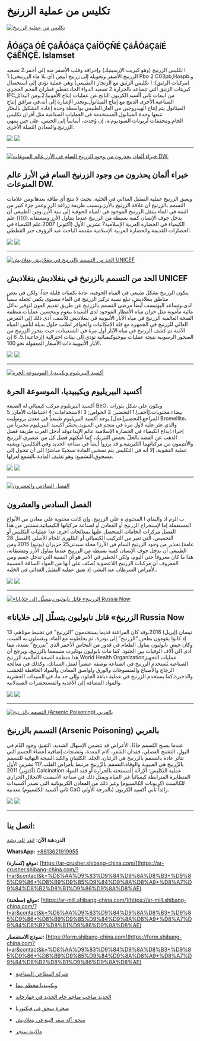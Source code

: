 # تكليس من عملية الزرنيخ

<a href="https://swt.shibang-china.com/?l=ar&img&k=%D8%AA%D9%83%D9%84%D9%8A%D8%B3+%D9%85%D9%86+%D8%B9%D9%85%D9%84%D9%8A%D8%A9+%D8%A7%D9%84%D8%B2%D8%B1%D9%86%D9%8A%D8%AE" target="_blank">![تكليس من عملية الزرنيخ](http://static.shibang-china.com/all-800x300/1446.jpg)</a>

## ÅÓáÇã ÓÊ ÇáÅÓáÇã ÇáÍÖÇÑÉ ÇáÅÓáÇãíÉ ÇáÊÑÇË. Islamset
ا تكليس الزرنيخ (وهو كبريت الإرسينيك) وإحراقه وقلب الأصفر منه إلى أحمر.2 تصعيد الزرنيخ الأصفر وتحويله إلى زرنيخ أبيض (أي بلا ماء الزرنيخي).1 Pbo 2 C03pb,Hospb.و (مركبات الزئبق): ا تكليس الزئبق مع الزنجار (الطبيعي) وهي عملية تؤدي إلى استحصال كبريتات الزثبق التي تتصاعد بالحرارة.2 تصعيد الدواء الحاد.ﺗﻘﻄﻴﺮ ﻗﻄﺮان اﻟﻔﺤﻢ اﻟﺤﺠﺮي IFCﻣﻦ اﻧﺒﻌﺎث ﺛﺎﻧﻲ أآﺴﻴﺪ اﻟﻜﺮﺑﻮن اﻟﻨﺎﺗﺞ.ﻋﻦ ﻋﻤﻠﻴﺎت إﻧﺘﺎج اﻷﻣﻮﻧﻴﺎ.2.وﻣﻦ اﻟﺒﺪاﺋﻞ اﻟﺼﻨﺎﻋﻴﺔ.اﻷﺧﺮى اﻟﺪﻣﺞ ﻣﻊ إﻧﺘﺎج اﻟﻤﻴﺜﺎﻧﻮل.وﺗﺠﺪر اﻹﺷﺎرة إﻟﻰ أﻧﻪ.ﻓﻲ ﻣﺮاﻓﻖ إﻧﺘﺎج اﻟﻤﻴﺜﺎﻧﻮل ﻳﺘﻢ إﻧﺘﺎج اﻟﻬﻴﺪروﺟﻴﻦ ﻣﻦ اﻟﻐﺎز.اﻟﻄﺒﻴﻌﻲ ﺑﻮاﺳﻄﺔ وﺣﺪة إﻋﺎدة اﻟﺘﺸﻜﻴﻞ ﺑﺎﻟﺒﺨﺎر ﺗﺘﺒﻌﻬﺎ وﺣﺪة.اﻟﻤﻴﺜﺎﻧﻮل.اﻟﻤﺴﺘﺨﺪﻣﺔ ﻓﻲ اﻟﻌﻤﻠﻴﺎت اﻟﺼﻨﺎﻋﻴﺔ ﻣﺜﻞ أﻓﺮان ﺗﻜﻠﻴﺲ اﻟﺨﺎم.وﻣﺠﻔﻔﺎت آﺮﺑﻮﻧﺎت اﻟﺼﻮدﻳﻮم.ﺔ، إن وُﺟﺪت، أﺳﺎﺳﺎً إﻟﻰ اﻟﺠﺒﺲ، ﻋﻠﻰ ﺣﻴﻦ ﻳﻨﺘﻬﻲ اﻟﺰرﻧﻴﺦ.واﻟﻤﻌﺎدن اﻟﺜﻘﻴﻠﺔ اﻷﺧﺮى.


<a href="https://whatsapp.shibangsoft.com/WhatsApp.php" target="_blank" title="WhatsApp">![](http://static.shibang-china.com/icon/whatsapp.png)</a> <a href="https://swt.shibang-china.com/?l=ar&icon&k=%D8%AA%D9%83%D9%84%D9%8A%D8%B3+%D9%85%D9%86+%D8%B9%D9%85%D9%84%D9%8A%D8%A9+%D8%A7%D9%84%D8%B2%D8%B1%D9%86%D9%8A%D8%AE" target="_blank">![](http://static.shibang-china.com/icon/chat-ar.png)</a>

---

<a href="https://swt.shibang-china.com/?l=ar&img&k=%D8%AA%D9%83%D9%84%D9%8A%D8%B3+%D9%85%D9%86+%D8%B9%D9%85%D9%84%D9%8A%D8%A9+%D8%A7%D9%84%D8%B2%D8%B1%D9%86%D9%8A%D8%AE" target="_blank">![خبراء ألمان يحذرون من وجود الزرنيخ السام في الأرز عالم المنوعات DW.](http://static.shibang-china.com/all-800x300/295.jpg)</a>

## خبراء ألمان يحذرون من وجود الزرنيخ السام في الأرز عالم المنوعات DW.
ويعيق الزرنيخ عملية التمثيل الغذائي في الخلية، بحيث لا تنتج أي طاقة بعدها.ومن علامات التسمم بالزرنيخ أن.علاقة الزرنيخ بالأرز.وبسبب طريقة زراعة الرز وغمر جزء كبير من النبتة في الماء ينتقل الزرنيخ الموجود في المياه الجوفية إلى نبتة الأرز.ومن الطبيعي أن يدخل جوف الإنسان كمية بسيطة من الزرنيخ عندما يتناول الأرز ومشتقاته.((())) علم الكيمياء في الحضارة العربية الإسلامية7 تشرين الأول (أكتوبر) 2007.علم الكيمياء في الحضارات القديمة والحضارة العربية الإسلامية مقدمه الباحث عبد الرؤوف جبر القططي.


<a href="https://whatsapp.shibangsoft.com/WhatsApp.php" target="_blank" title="WhatsApp">![](http://static.shibang-china.com/icon/whatsapp.png)</a> <a href="https://swt.shibang-china.com/?l=ar&icon&k=%D8%AA%D9%83%D9%84%D9%8A%D8%B3+%D9%85%D9%86+%D8%B9%D9%85%D9%84%D9%8A%D8%A9+%D8%A7%D9%84%D8%B2%D8%B1%D9%86%D9%8A%D8%AE" target="_blank">![](http://static.shibang-china.com/icon/chat-ar.png)</a>

---

<a href="https://swt.shibang-china.com/?l=ar&img&k=%D8%AA%D9%83%D9%84%D9%8A%D8%B3+%D9%85%D9%86+%D8%B9%D9%85%D9%84%D9%8A%D8%A9+%D8%A7%D9%84%D8%B2%D8%B1%D9%86%D9%8A%D8%AE" target="_blank">![الحد من التسمم بالزرنيخ في بنغلاديش بنغلاديش UNICEF](http://static.shibang-china.com/all-800x300/100.jpg)</a>

## الحد من التسمم بالزرنيخ في بنغلاديش بنغلاديش UNICEF
يتكون الزرنيخ بشكل طبيعي في المياه الجوفية، عادة بكميات قليلة جداً، ولكن في بعض مناطق بنغلاديش، تبلغ نسبة تركيز الزرنيخ في الماء مستوى يكفي لجعله سمياً لدى.وتساعد اليونيسف أيضاً مرضى التسمم بالزرنيخ عن طريق تقديم العون لتوفير بدائل مائية مأمونة مثل خزان مياه الأمطار الموجود لدى السيدة بيغوم وبتحسين عمليات.منظمة الصحة العالمية الزرنيخ في مياه الآبار الأنبوبية في بنغلاديش.للأسف، أدى ذلك إلى التعرض العالي للزرنيخ في الجمهرة مع قلة الإمكانيات والحوافز لطلب حلول بديلة لتأمين المياه الآمنة.تم كشف الزرنيخ في مياه الآبار أول مرة في التسعينات، حيث يتحرر الزرنيخ من الصخور الرسوبية نتيجة عمليات بيوجيوكيميائية تؤدي إلى بيئات اختزالية (إرجاعية).5، 6 إن الآبار الأنبوبية ذات الأسعار المعقولة نحو 100.


<a href="https://whatsapp.shibangsoft.com/WhatsApp.php" target="_blank" title="WhatsApp">![](http://static.shibang-china.com/icon/whatsapp.png)</a> <a href="https://swt.shibang-china.com/?l=ar&icon&k=%D8%AA%D9%83%D9%84%D9%8A%D8%B3+%D9%85%D9%86+%D8%B9%D9%85%D9%84%D9%8A%D8%A9+%D8%A7%D9%84%D8%B2%D8%B1%D9%86%D9%8A%D8%AE" target="_blank">![](http://static.shibang-china.com/icon/chat-ar.png)</a>

---

<a href="https://swt.shibang-china.com/?l=ar&img&k=%D8%AA%D9%83%D9%84%D9%8A%D8%B3+%D9%85%D9%86+%D8%B9%D9%85%D9%84%D9%8A%D8%A9+%D8%A7%D9%84%D8%B2%D8%B1%D9%86%D9%8A%D8%AE" target="_blank">![أكسيد البيريليوم ويكيبيديا، الموسوعة الحرة](http://static.shibang-china.com/all-800x300/817.jpg)</a>

## أكسيد البيريليوم ويكيبيديا، الموسوعة الحرة
أكسيد البيريليوم مركب كيميائي له الصيغة BeO، ويكون على شكل بلورات بيضاء.محتويات.[أخف].1 التحضير; 2 الخواص; 3 الاستخدامات; 4 احتياطات الأمان; 5 المراجع.التحضير[عدل].يوجد أكسيد البيريليوم طبيعياً في معدن بروميليت Bromellite، والذي عثر عليه لأول مرة في منجم في السويد.يحضّر أكسيد البيريليوم مخبرياً من إجراء.إبداع الكيمياء في الحضارة الإسلامية عالم الإبداعوقد أدخل العرب طريقة فصل الذهب عن الفضة بالحلّ بحمض النتريك، كما أمكنهم فصل كل من عنصري الزرنيخ والأنتيمون من مركباتهما الكبريتية.و قد برزوا أيضاً في صناعة الحديد وفي.التكليس: ويشبه عملية التشوية، إلا أنه في التكليس يتم تسخين المادة تسخينًا مباشرًا إلى أن تتحول إلى مسحوق.التشميع: وهو تغليف المادة بالشمع لعزلها.


<a href="https://whatsapp.shibangsoft.com/WhatsApp.php" target="_blank" title="WhatsApp">![](http://static.shibang-china.com/icon/whatsapp.png)</a> <a href="https://swt.shibang-china.com/?l=ar&icon&k=%D8%AA%D9%83%D9%84%D9%8A%D8%B3+%D9%85%D9%86+%D8%B9%D9%85%D9%84%D9%8A%D8%A9+%D8%A7%D9%84%D8%B2%D8%B1%D9%86%D9%8A%D8%AE" target="_blank">![](http://static.shibang-china.com/icon/chat-ar.png)</a>

---

<a href="https://swt.shibang-china.com/?l=ar&img&k=%D8%AA%D9%83%D9%84%D9%8A%D8%B3+%D9%85%D9%86+%D8%B9%D9%85%D9%84%D9%8A%D8%A9+%D8%A7%D9%84%D8%B2%D8%B1%D9%86%D9%8A%D8%AE" target="_blank">![الفصل السادس والعشرون](http://static.shibang-china.com/all-800x300/317.jpg)</a>

## الفصل السادس والعشرون
ب الرم اد والبقاي ا المحتوي ة على الزرنيخ، وإن كانت محتوية على معادن من الأنواع المستعملة إما لإستخراج الزرنيخ أو المعادن أو لصناعة مركباتها الكيميائية.تستثنى من هذا الفصل مركزات الخامات المتحصل عليها بمعالجات أخرى عدا عمليات التكليس أو التحميص، التى تغير من التركيب الكيميائى أو البللورى للخام الأصلى (الفصل 28 عامة).تحذير من وجود الزرنيخ السام في الأرز! مجلة سيدتي25 حزيران (يونيو) 2015.ومن الطبيعي أن يدخل جوف الإنسان كمية بسيطة من الزرنيخ عندما يتناول الأرز ومشتقاته، هذا ما كان معروفاً حتى اليوم، ولكن الخطير في الأمر هو أن النسبة التي تدخل جسم.ومن المعروف أن مركبات الزرنيخ اللاعضوية تُصنّف على أنها من المواد السامّة المسببة لأمراض السرطان عند البشر، إذ تعيق عملية التمثيل الغذائي في الخلية،.


<a href="https://whatsapp.shibangsoft.com/WhatsApp.php" target="_blank" title="WhatsApp">![](http://static.shibang-china.com/icon/whatsapp.png)</a> <a href="https://swt.shibang-china.com/?l=ar&icon&k=%D8%AA%D9%83%D9%84%D9%8A%D8%B3+%D9%85%D9%86+%D8%B9%D9%85%D9%84%D9%8A%D8%A9+%D8%A7%D9%84%D8%B2%D8%B1%D9%86%D9%8A%D8%AE" target="_blank">![](http://static.shibang-china.com/icon/chat-ar.png)</a>

---

<a href="https://swt.shibang-china.com/?l=ar&img&k=%D8%AA%D9%83%D9%84%D9%8A%D8%B3+%D9%85%D9%86+%D8%B9%D9%85%D9%84%D9%8A%D8%A9+%D8%A7%D9%84%D8%B2%D8%B1%D9%86%D9%8A%D8%AE" target="_blank">![«الزرنيخ» قاتل نابوليون.يتسلّل إلى خلايانا Russia Now](http://static.shibang-china.com/all-800x300/1320.jpg)</a>

## «الزرنيخ» قاتل نابوليون.يتسلّل إلى خلايانا Russia Now
13 نيسان (إبريل) 2016.وقد كان الفراعنة قديما يستخدمون “الزرنيخ” في تحنيط موتاهم، إذ كانوا يقومون بطحن “الزرنيخ” إلى بودرة، ثم يخلطونه مع الماء، ويغسلون به الميت، وكان جيش نابوليون يتناول الطعام في قدور من النحاس الأحمر الذي “يتزرنخ” بشدة، مما أدى الى آلاف الوفيات بين الجنود، كما مات نابوليون بونابرت متسمما بالزرنيخ، ويرجح أن هذا.منظمة الصحة العالمية الزرنيخ World Health Organizationعمليات التجهيز الصناعية.يُستخدم الزرنيخ في الصناعة بوصفه عنصراً لعمل السبائك، وكذلك في معالجة الزجاج والأصباغ والمنسوجات والورق ولواصق المعادن والمواد الحافظة للخشب والذخيرة.كما يستخدم الزرنيخ في عملية دباغة الجلود، وإلى حد ما، في المبيدات الحشرية والمواد المضافة إلى الأغذية والمستحضرات الصيدلانية.


<a href="https://whatsapp.shibangsoft.com/WhatsApp.php" target="_blank" title="WhatsApp">![](http://static.shibang-china.com/icon/whatsapp.png)</a> <a href="https://swt.shibang-china.com/?l=ar&icon&k=%D8%AA%D9%83%D9%84%D9%8A%D8%B3+%D9%85%D9%86+%D8%B9%D9%85%D9%84%D9%8A%D8%A9+%D8%A7%D9%84%D8%B2%D8%B1%D9%86%D9%8A%D8%AE" target="_blank">![](http://static.shibang-china.com/icon/chat-ar.png)</a>

---

<a href="https://swt.shibang-china.com/?l=ar&img&k=%D8%AA%D9%83%D9%84%D9%8A%D8%B3+%D9%85%D9%86+%D8%B9%D9%85%D9%84%D9%8A%D8%A9+%D8%A7%D9%84%D8%B2%D8%B1%D9%86%D9%8A%D8%AE" target="_blank">![التسمم بالزرنيخ (Arsenic Poisoning) بالعربي](http://static.shibang-china.com/all-800x300/243.jpg)</a>

## التسمم بالزرنيخ (Arsenic Poisoning) بالعربي
عندما يصبح التّسمم حادًا، الأعراض قد تتضمن الإسهال الشديد، التقيؤ، وجود الدّم في البول، التشنج العضلي، فقدان الشعر، آلام المعدة، وتشنجات إضافية.أعضاء الجسم التي تتأثر عادة بالتسمم بالزرنيخ هي الرئتان، الجلد، الكليتان والكبد.النتيجة النهائية للتسمم بالزّرنيخ هي الغيبوبة والوفاة.التسمم بالزّرنيخ مرتبط بأمراض القلب.117 تشرين الأول (أكتوبر) 2011.Calcination عملية التكليس: الإزالة المستحثة بالحرارة أو فقد المواد المتطايرة المترابطة كيميائياً غير المياه.ويمثل ذلك في صناعة الأسمنت الانحلال الحراري للكالست (كربونات الكالسيوم) وغير ذلك من المعادن الكربوناتية التي تصدر أكسيدات معدنية (ثاني أكسيد الكلسيوم CaO بالدرجة الأولي) زائداً ثاني أكسيد الكربون.


<a href="https://whatsapp.shibangsoft.com/WhatsApp.php" target="_blank" title="WhatsApp">![](http://static.shibang-china.com/icon/whatsapp.png)</a> <a href="https://swt.shibang-china.com/?l=ar&icon&k=%D8%AA%D9%83%D9%84%D9%8A%D8%B3+%D9%85%D9%86+%D8%B9%D9%85%D9%84%D9%8A%D8%A9+%D8%A7%D9%84%D8%B2%D8%B1%D9%86%D9%8A%D8%AE" target="_blank">![](http://static.shibang-china.com/icon/chat-ar.png)</a>

---
## اتصل بنا:

**الدردشة الآن:** [انقر للدردشة](https://swt.shibang-china.com?l=ar&contact&k=%D8%AA%D9%83%D9%84%D9%8A%D8%B3+%D9%85%D9%86+%D8%B9%D9%85%D9%84%D9%8A%D8%A9+%D8%A7%D9%84%D8%B2%D8%B1%D9%86%D9%8A%D8%AE)

**WhatsApp:**  [+8613621919955](https://whatsapp.shibangsoft.com/WhatsApp.php)

**موقع (كسارة):** [https://ar-crusher.shibang-china.com/](https://ar-crusher.shibang-china.com/?l=ar&contact&k=%D8%AA%D9%83%D9%84%D9%8A%D8%B3+%D9%85%D9%86+%D8%B9%D9%85%D9%84%D9%8A%D8%A9+%D8%A7%D9%84%D8%B2%D8%B1%D9%86%D9%8A%D8%AE)

**موقع (مطحنة):** [https://ar-mill.shibang-china.com/](https://ar-mill.shibang-china.com/?l=ar&contact&k=%D8%AA%D9%83%D9%84%D9%8A%D8%B3+%D9%85%D9%86+%D8%B9%D9%85%D9%84%D9%8A%D8%A9+%D8%A7%D9%84%D8%B2%D8%B1%D9%86%D9%8A%D8%AE)

**نموذج الاستفسار:** [https://form.shibang-china.com](https://form.shibang-china.com?l=ar&contact&k=%D8%AA%D9%83%D9%84%D9%8A%D8%B3+%D9%85%D9%86+%D8%B9%D9%85%D9%84%D9%8A%D8%A9+%D8%A7%D9%84%D8%B2%D8%B1%D9%86%D9%8A%D8%AE)

* [شركة المطاحن الصناعية](../22/%D8%B4%D8%B1%D9%83%D8%A9%20%D8%A7%D9%84%D9%85%D8%B7%D8%A7%D8%AD%D9%86%20%D8%A7%D9%84%D8%B5%D9%86%D8%A7%D8%B9%D9%8A%D8%A9.md)

* [ويكيبيديا محطم بنما](../23/%D9%88%D9%8A%D9%83%D9%8A%D8%A8%D9%8A%D8%AF%D9%8A%D8%A7%20%D9%85%D8%AD%D8%B7%D9%85%20%D8%A8%D9%86%D9%85%D8%A7.md)

* [الحديد صاحب مناجم خام الحديد في جهارخاند](../23/%D8%A7%D9%84%D8%AD%D8%AF%D9%8A%D8%AF%20%D8%B5%D8%A7%D8%AD%D8%A8%20%D9%85%D9%86%D8%A7%D8%AC%D9%85%20%D8%AE%D8%A7%D9%85%20%D8%A7%D9%84%D8%AD%D8%AF%D9%8A%D8%AF%20%D9%81%D9%8A%20%D8%AC%D9%87%D8%A7%D8%B1%D8%AE%D8%A7%D9%86%D8%AF.md)

* [صخرة سحق في فيكتوريا](../23/%D8%B5%D8%AE%D8%B1%D8%A9%20%D8%B3%D8%AD%D9%82%20%D9%81%D9%8A%20%D9%81%D9%8A%D9%83%D8%AA%D9%88%D8%B1%D9%8A%D8%A7.md)

* [سحق آلة سعر البيع في بنغلاديش](../24/%D8%B3%D8%AD%D9%82%20%D8%A2%D9%84%D8%A9%20%D8%B3%D8%B9%D8%B1%20%D8%A7%D9%84%D8%A8%D9%8A%D8%B9%20%D9%81%D9%8A%20%D8%A8%D9%86%D8%BA%D9%84%D8%A7%D8%AF%D9%8A%D8%B4.md)

* [ماكينة سنجر](../22/%D9%85%D8%A7%D9%83%D9%8A%D9%86%D8%A9%20%D8%B3%D9%86%D8%AC%D8%B1.md)